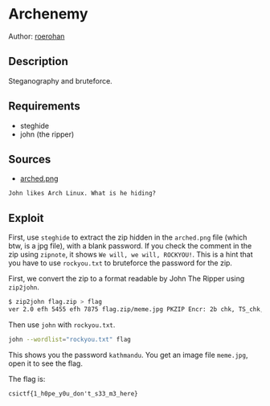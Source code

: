 # Archenemy

Author: [roerohan](https://github.com/roerohan)

## Description

Steganography and bruteforce.

## Requirements

- steghide
- john (the ripper)

## Sources

- [arched.png](./arched.png)

```
John likes Arch Linux. What is he hiding?
```

## Exploit

First, use `steghide` to extract the zip hidden in the `arched.png` file (which btw, is a jpg file), with a blank password. If you check the comment in the zip using `zipnote`, it shows `We will, we will, ROCKYOU!`. This is a hint that you have to use `rockyou.txt` to bruteforce the password for the zip.
<br />

First, we convert the zip to a format readable by John The Ripper using `zip2john`.

```bash
$ zip2john flag.zip > flag
ver 2.0 efh 5455 efh 7875 flag.zip/meme.jpg PKZIP Encr: 2b chk, TS_chk, cmplen=27553, decmplen=27752, crc=8F2C73A9
```

Then use `john` with `rockyou.txt`.

```bash
john --wordlist="rockyou.txt" flag
```

This shows you the password `kathmandu`. You get an image file `meme.jpg`, open it to see the flag.
<br />

The flag is:

```
csictf{1_h0pe_y0u_don't_s33_m3_here}
```